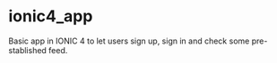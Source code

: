 # ionic4_app
Basic app in IONIC 4 to let users sign up, sign in and check some pre-stablished feed.
